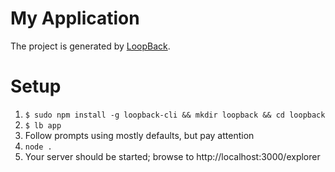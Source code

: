 # My Application

The project is generated by [LoopBack](http://loopback.io).

# Setup

1. `$ sudo npm install -g loopback-cli && mkdir loopback && cd loopback`
2. `$ lb app`
3. Follow prompts using mostly defaults, but pay attention
4. `node .`
5. Your server should be started; browse to http://localhost:3000/explorer